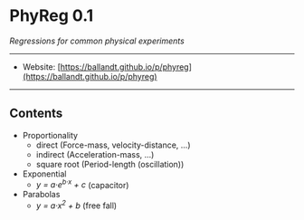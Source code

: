 # PhyReg 0.1

*Regressions for common physical experiments*

---

* Website: [https://ballandt.github.io/p/phyreg](https://ballandt.github.io/p/phyreg)

---
## Contents

* Proportionality
  * direct (Force-mass, velocity-distance, ...)
  * indirect (Acceleration-mass, ...)
  * square root (Period-length (oscillation))
* Exponential
  * <i>y = a&centerdot;e<sup>b&centerdot;x</sup> + c</i> (capacitor)
* Parabolas
  * <i>y = a&centerdot;x<sup>2</sup> + b</i> (free fall)